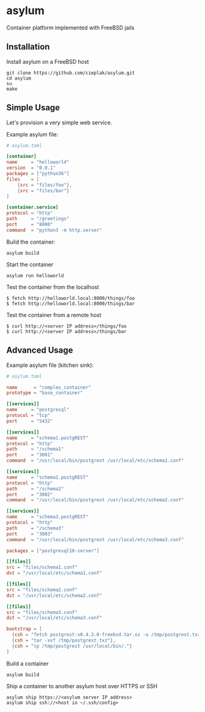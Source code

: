 # asylum

Container platform implemented with FreeBSD jails

## Installation

Install asylum on a FreeBSD host
```
git clone https://github.com/cieplak/asylum.git
cd asylum
su
make
```

## Simple Usage

Let's provision a very simple web service.

Example asylum file:

```toml
# asylum.toml

[container]
name     = "helloworld"
version  = "0.0.1"
packages = ["python36"]
files    = [
    {src = "files/foo"},
    {src = "files/bar"}
]

[container.service]
protocol = "http"
path     = "/greetings"
port     = "8000"
command  = "python3 -m http.server"


```

Build the container:
```
asylum build
```

Start the container
```
asylum run helloworld
```

Test the container from the localhost
```
$ fetch http://helloworld.local:8000/things/foo
$ fetch http://helloworld.local:8000/things/bar
```

Test the container from a remote host
```
$ curl http://<server IP address>/things/foo
$ curl http://<server IP address>/things/bar
```

## Advanced Usage

Example asylum file (kitchen sink):
```toml
# asylum.toml

name      = "complex_container"
prototype = "base_container"

[[services]]
name     = "postgresql"
protocol = "tcp"
port     = "5432"

[[services]]
name     = "schema1.postgREST"
protocol = "http"
path     = "/schema1"
port     = "3001"
command  = "/usr/local/bin/postgrest /usr/local/etc/schema1.conf"

[[services]]
name     = "schema2.postgREST"
protocol = "http"
path     = "/schema2"
port     = "3002"
command  = "/usr/local/bin/postgrest /usr/local/etc/schema2.conf"

[[services]]
name     = "schema3.postgREST"
protocol = "http"
path     = "/schema3"
port     = "3003"
command  = "/usr/local/bin/postgrest /usr/local/etc/schema3.conf"

packages = ["postgresql10-server"]

[[files]]
src = "files/schema1.conf"
dst = "/usr/local/etc/schema1.conf"

[[files]]
src = "files/schema2.conf"
dst = "/usr/local/etc/schema2.conf"

[[files]]
src = "files/schema3.conf"
dst = "/usr/local/etc/schema3.conf"

bootstrap = [
  {csh = "fetch postgrest-v0.4.3.0-freebsd.tar.xz -o /tmp/postgrest.txz"},
  {csh = "tar -xvf /tmp/postgrest.txz"},
  {csh = "cp /tmp/postgrest /usr/local/bin/."}
]

```

Build a container
```
asylum build
```

Ship a container to another asylum host over HTTPS or SSH
```
asylum ship https://<asylum server IP address>
asylum ship ssh://<host in ~/.ssh/config>
```
